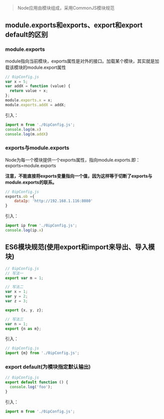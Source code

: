 >Node应用由模块组成，采用CommonJS模块规范

## module.exports和exports、export和export default的区别

### module.exports

module指向当前模块，exports属性是对外的接口。加载某个模块，其实就是加载该模块的module.export属性

```javascript
// 0ipConfig.js
var x = 5;
var addX = function (value) {
  return value + x;
};
module.exports.x = x;
module.exports.addX = addX;
```

引入：

```javascript
import m from './0ipConfig.js';
console.log(m.x)
console.log(m.addX)
```

### exports与module.exports

Node为每一个模块提供一个exports属性，指向module.exports.即：exports=module.exports

**注意，不能直接将exports变量指向一个值，因为这样等于切断了exports与module.exports的联系。**

```javascript
// 0ipConfig.js
exports.ob ={
    dataIp: 'http://192.168.1.116:8080'
}
```

引入：

```javascript
import ip from './0ipConfig.js';
console.log(ip.x)
```

## ES6模块规范(使用export和import来导出、导入模块)

```javascript
// 0ipConfig.js
// 写法一
export var m = 1;

// 写法二
var x = 1;
var y = 2;
var z = 3;

export {x, y, z};

// 写法三
var n = 1;
export {n as m};
```

引入：

```javascript
// 0ipConfig.js
import {m} from './0ipConfig.js';
```

### export default(为模块指定默认输出)

```javascript
// 0ipConfig.js
export default function () {
  console.log('foo');
}
```

引入：

```javascript
import m from './0ipConfig.js';
```